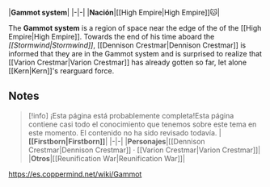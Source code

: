 |**Gammot system**|
|-|-|
|**Nación**|[[High Empire\|High Empire]]🐱︎|

The **Gammot system** is a region of space near the edge of the  of the [[High Empire\|High Empire]]. Towards the end of his time aboard the *[[Stormwind\|Stormwind]]*, [[Dennison Crestmar\|Dennison Crestmar]] is informed that they are in the Gammot system and is surprised to realize that [[Varion Crestmar\|Varion Crestmar]] has already gotten so far, let alone  [[Kern\|Kern]]'s rearguard force.

## Notes

> [!info] ¡Esta página está probablemente completa!Esta página contiene casi todo el conocimiento que tenemos sobre este tema en este momento.
El contenido no ha sido revisado todavía.
|**[[Firstborn\|Firstborn]]**|
|-|-|
|**Personajes**|[[Dennison Crestmar\|Dennison Crestmar]] · [[Varion Crestmar\|Varion Crestmar]]|
|**Otros**|[[Reunification War\|Reunification War]]|



https://es.coppermind.net/wiki/Gammot